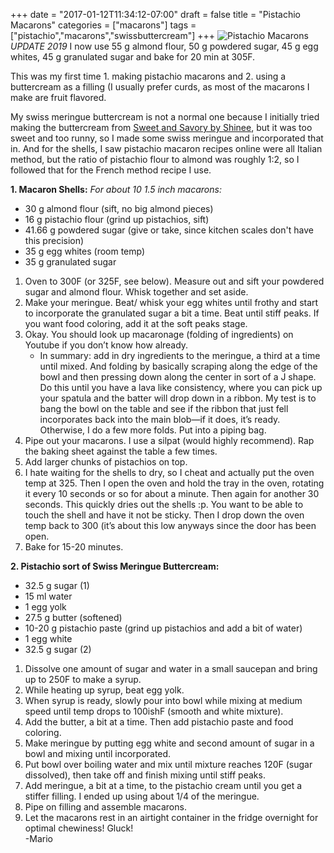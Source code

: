 +++
date = "2017-01-12T11:34:12-07:00"
draft = false
title = "Pistachio Macarons"
categories = ["macarons"]
tags = ["pistachio","macarons","swissbuttercream"]
+++
![Pistachio Macarons](https://farm5.staticflickr.com/4216/34656127423_0550749a1d_h.jpg)
*UPDATE 2019* I now use 55 g almond flour, 50 g powdered sugar, 45 g egg whites, 45 g granulated sugar and bake for 20 min at 305F.

This was my first time 1. making pistachio macarons and 2. using a buttercream as a filling (I usually prefer curds, as most of the macarons I make are fruit flavored.

My swiss meringue buttercream is not a normal one because I initially tried making the buttercream from [Sweet and Savory by Shinee](http://www.sweetandsavorybyshinee.com/pistachio-macarons/), but it was too sweet and too runny, so I made some swiss meringue and incorporated that in. And for the shells, I saw pistachio macaron recipes online were all Italian method, but the ratio of pistachio flour to almond was roughly 1:2, so I followed that for the French method recipe I use.

**1. Macaron Shells:** *For about 10 1.5 inch macarons:*

- 30 g almond flour (sift, no big almond pieces)
- 16 g pistachio flour (grind up pistachios, sift) 
- 41.66 g powdered sugar (give or take, since kitchen scales don't have this precision)
- 35 g egg whites (room temp)
- 35 g granulated sugar

1. Oven to 300F (or 325F, see below). Measure out and sift your powdered sugar and almond flour. Whisk together and set aside.
2. Make your meringue. Beat/ whisk your egg whites until frothy and start to incorporate the granulated sugar a bit a time. Beat until stiff peaks. If you want food coloring, add it at the soft peaks stage.
3. Okay. You should look up macaronage (folding of ingredients) on Youtube if you don’t know how already.
    - In summary: add in dry ingredients to the meringue, a third at a time until mixed. And folding by basically scraping along the edge of the bowl and then pressing down along the center in sort of a J shape. Do this until you have a lava like consistency, where you can pick up your spatula and the batter will drop down in a ribbon. My test is to bang the bowl on the table and see if the ribbon that just fell incorporates back into the main blob—if it does, it’s ready. Otherwise, I do a few more folds. Put into a piping bag.
4. Pipe out your macarons. I use a silpat (would highly recommend). Rap the baking sheet against the table a few times. 
5. Add larger chunks of pistachios on top.
6. I hate waiting for the shells to dry, so I cheat and actually put the oven temp at 325. Then I open the oven and hold the tray in the oven, rotating it every 10 seconds or so for about a minute. Then again for another 30 seconds. This quickly dries out the shells :p.
You want to be able to touch the shell and have it not be sticky. Then I drop down the oven temp back to 300 (it’s about this low anyways since the door has been open.
7. Bake for 15-20 minutes.

**2. Pistachio sort of Swiss Meringue Buttercream:**

- 32.5 g sugar (1)
- 15 ml water
- 1 egg yolk
- 27.5 g butter (softened)
- 10-20 g pistachio paste (grind up pistachios and add a bit of water)
- 1 egg white
- 32.5 g sugar (2)

1. Dissolve one amount of sugar and water in a small saucepan and bring up to 250F to make a syrup.
2. While heating up syrup, beat egg yolk.
3. When syrup is ready, slowly pour into bowl while mixing at medium speed until temp drops to 100ishF (smooth and white mixture).
4. Add the butter, a bit at a time. Then add pistachio paste and food coloring.
5. Make meringue by putting egg white and second amount of sugar in a bowl and mixing until incorporated.
6. Put bowl over boiling water and mix until mixture reaches 120F (sugar dissolved), then take off and finish mixing until stiff peaks.
7. Add meringue, a bit at a time, to the pistachio cream until you get a stiffer filling. I ended up using about 1/4 of the meringue.
8. Pipe on filling and assemble macarons.
9. Let the macarons rest in an airtight container in the fridge overnight for optimal chewiness!
Gluck!  
-Mario